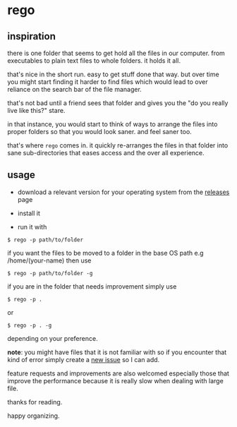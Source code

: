 # rego

## inspiration

there is one folder that seems to get hold all the files in our computer. from executables to plain text files to whole folders. it holds it all.

that's nice in the short run. easy to get stuff done that way. but over time you might start finding it harder to find files which would lead to over reliance on the search bar of the file manager.

that's not bad until a friend sees that folder and gives you the "do you really live like this?"
stare.

in that instance, you would start to think of ways to arrange the files into proper folders so that you would look saner. and feel saner too.

that's where `rego` comes in. it quickly re-arranges the files in that folder into sane sub-directories that eases access and the over all experience.

## usage

- download a relevant version for your operating system from the [releases](https://github.com/spobly/rego/releases/tag/v0.1.0) page

- install it
- run it with

```
$ rego -p path/to/folder
```

if you want the files to be moved to a folder in the base OS path e.g /home/(your-name) then use

```
$ rego -p path/to/folder -g
```

if you are in the folder that needs improvement simply use

```
$ rego -p .
```

or

```
$ rego -p . -g
```

depending on your preference.

**note**: you might have files that it is not familiar with so if you encounter that kind of error simply create a [new issue](https://github.com/spobly/rego/issues/new) so I can add.

feature requests and improvements are also welcomed especially those that improve the performance because it is really slow when dealing with large file.

thanks for reading.

happy organizing.
